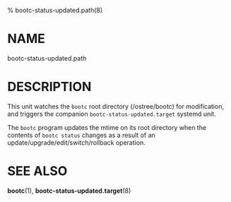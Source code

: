 % bootc-status-updated.path(8)

# NAME

bootc-status-updated.path

# DESCRIPTION

This unit watches the `bootc` root directory (/ostree/bootc) for
modification, and triggers the companion `bootc-status-updated.target`
systemd unit.

The `bootc` program updates the mtime on its root directory when the
contents of `bootc status` changes as a result of an
update/upgrade/edit/switch/rollback operation.

# SEE ALSO

**bootc**(1), **bootc-status-updated.target**(8)
